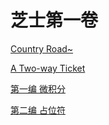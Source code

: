 # 芝士第一卷

[Country Road~](/readme.md)

[A Two-way Ticket](../engScript.md)





[第一编 微积分](./Part1.md)

[第二编 占位符](./Part2.md)



